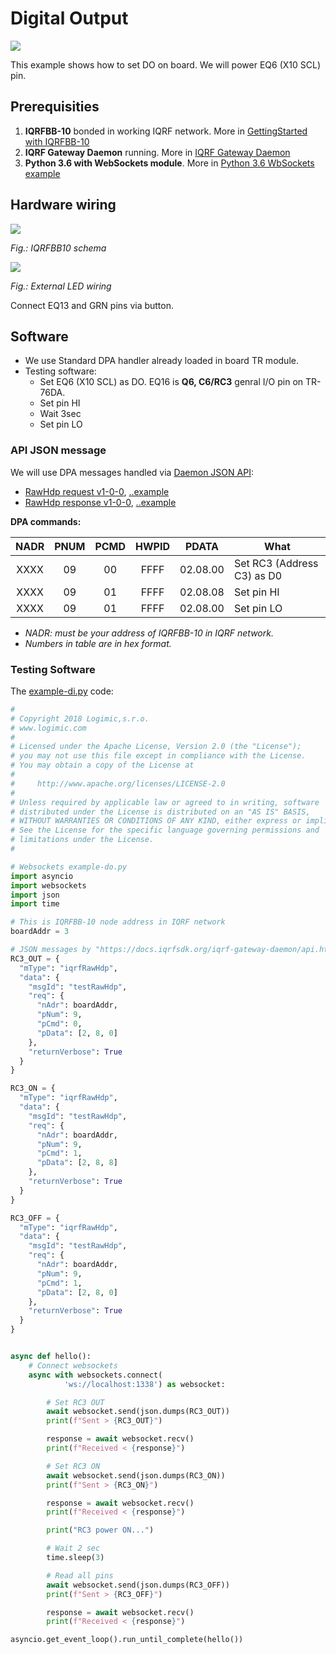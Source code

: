 # Digital Output

![](example-do.jpg)

This example shows how to set DO on board. We will power EQ6 (X10 SCL) pin.

## Prerequisities

1. **IQRFBB-10** bonded in working IQRF network. More in [GettingStarted with IQRFBB-10](https://github.com/logimic/iqrfboard/wiki)
2. **IQRF Gateway Daemon** running. More in [IQRF Gateway Daemon](https://github.com/logimic/iqrfboard/wiki/IQRF-Gateway-Daemon)
3. **Python 3.6 with WebSockets module**. More in [Python 3.6 WbSockets example](https://github.com/logimic/iqrfboard/wiki/Get-IQRF-with-your-software#python-36-websocket-example)

## Hardware wiring

![](../../files/datasheet/layout.png)

_Fig.: IQRFBB10 schema_

![](example-do_bb.png)

_Fig.: External LED wiring_

Connect EQ13 and GRN pins via button.

## Software

* We use Standard DPA handler already loaded in board TR module.
* Testing software:
  - Set EQ6 (X10 SCL) as DO. EQ16 is **Q6, C6/RC3** genral I/O pin on TR-76DA.
  - Set pin HI
  - Wait 3sec
  - Set pin LO

### API JSON message

We will use DPA messages handled via [Daemon JSON API](https://docs.iqrfsdk.org/iqrf-gateway-daemon/):

* [RawHdp request  v1-0-0](https://apidocs.iqrf.org/iqrf-gateway-daemon/json/#iqrf/iqrfRawHdp-request-1-0-0.json), [..example](https://apidocs.iqrf.org/iqrf-gateway-daemon/json/iqrf/examples/iqrfRawHdp-request-1-0-0-example.json)
* [RawHdp response  v1-0-0](https://apidocs.iqrf.org/iqrf-gateway-daemon/json/#iqrf/iqrfRawHdp-response-1-0-0.json), [..example](https://apidocs.iqrf.org/iqrf-gateway-daemon/json/iqrf/examples/iqrfRawHdp-response-1-0-0-example.json)

**DPA commands:**

| NADR | PNUM | PCMD | HWPID |  PDATA   | What                       |
|:----:|:----:|:----:|:-----:|:--------:| -------------------------- |
| XXXX |  09  |  00  | FFFF  | 02.08.00 | Set RC3 (Address C3) as D0 |
| XXXX |  09  |  01  | FFFF  | 02.08.08 | Set pin HI                 |
| XXXX |  09  |  01  | FFFF  | 02.08.00 | Set pin LO                 |

* _NADR: must be your address of IQRFBB-10 in IQRF network._
* _Numbers in table are in hex format._

### Testing Software

The [example-di.py](example-di.py) code:

```py
#
# Copyright 2018 Logimic,s.r.o.
# www.logimic.com
#
# Licensed under the Apache License, Version 2.0 (the "License");
# you may not use this file except in compliance with the License.
# You may obtain a copy of the License at
#
#     http://www.apache.org/licenses/LICENSE-2.0
#
# Unless required by applicable law or agreed to in writing, software
# distributed under the License is distributed on an "AS IS" BASIS,
# WITHOUT WARRANTIES OR CONDITIONS OF ANY KIND, either express or implied.
# See the License for the specific language governing permissions and
# limitations under the License.
#

# Websockets example-do.py
import asyncio
import websockets
import json
import time

# This is IQRFBB-10 node address in IQRF network
boardAddr = 3

# JSON messages by "https://docs.iqrfsdk.org/iqrf-gateway-daemon/api.html"
RC3_OUT = {
  "mType": "iqrfRawHdp",
  "data": {
    "msgId": "testRawHdp",
    "req": {
      "nAdr": boardAddr,
      "pNum": 9,
      "pCmd": 0,
      "pData": [2, 8, 0]
    },
    "returnVerbose": True
  }
}

RC3_ON = {
  "mType": "iqrfRawHdp",
  "data": {
    "msgId": "testRawHdp",
    "req": {
      "nAdr": boardAddr,
      "pNum": 9,
      "pCmd": 1,
      "pData": [2, 8, 8]
    },
    "returnVerbose": True
  }
}

RC3_OFF = {
  "mType": "iqrfRawHdp",
  "data": {
    "msgId": "testRawHdp",
    "req": {
      "nAdr": boardAddr,
      "pNum": 9,
      "pCmd": 1,
      "pData": [2, 8, 0]
    },
    "returnVerbose": True
  }
}


async def hello():
    # Connect websockets
    async with websockets.connect(
            'ws://localhost:1338') as websocket:            

        # Set RC3 OUT
        await websocket.send(json.dumps(RC3_OUT))
        print(f"Sent > {RC3_OUT}")

        response = await websocket.recv()
        print(f"Received < {response}")

        # Set RC3 ON
        await websocket.send(json.dumps(RC3_ON))
        print(f"Sent > {RC3_ON}")        

        response = await websocket.recv()
        print(f"Received < {response}")         

        print("RC3 power ON...")

        # Wait 2 sec
        time.sleep(3)          

        # Read all pins
        await websocket.send(json.dumps(RC3_OFF))
        print(f"Sent > {RC3_OFF}")        

        response = await websocket.recv()
        print(f"Received < {response}")       

asyncio.get_event_loop().run_until_complete(hello())
```
